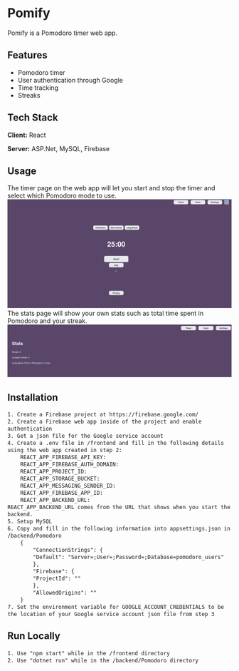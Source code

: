 # Pomify

Pomify is a Pomodoro timer web app.
## Features

- Pomodoro timer
- User authentication through Google
- Time tracking
- Streaks

## Tech Stack

**Client:** React

**Server:** ASP.Net, MySQL, Firebase

## Usage
The timer page on the web app will let you start and stop the timer and select which Pomodoro mode to use.
![Pomodoro Timer Page](https://github.com/SaynaHana/pomify/blob/main/public/timer.png)
The stats page will show your own stats such as total time spent in Pomodoro and your streak.
![Stats Page](https://github.com/SaynaHana/pomify/blob/main/public/stats.png)

## Installation

    1. Create a Firebase project at https://firebase.google.com/
    2. Create a Firebase web app inside of the project and enable authentication
    3. Get a json file for the Google service account
    4. Create a .env file in /frontend and fill in the following details using the web app created in step 2:
        REACT_APP_FIREBASE_API_KEY:
        REACT_APP_FIREBASE_AUTH_DOMAIN:
        REACT_APP_PROJECT_ID:
        REACT_APP_STORAGE_BUCKET:
        REACT_APP_MESSAGING_SENDER_ID:
        REACT_APP_FIREBASE_APP_ID:
        REACT_APP_BACKEND_URL:
    REACT_APP_BACKEND_URL comes from the URL that shows when you start the backend.
    5. Setup MySQL
    6. Copy and fill in the following information into appsettings.json in /backend/Pomodoro
        {
            "ConnectionStrings": {
            "Default": "Server=;User=;Password=;Database=pomodoro_users"
            },
            "Firebase": {
            "ProjectId": ""
            },
            "AllowedOrigins": ""
        }
    7. Set the environment variable for GOOGLE_ACCOUNT_CREDENTIALS to be the location of your Google service account json file from step 3
    
        
## Run Locally

    1. Use "npm start" while in the /frontend directory
    2. Use "dotnet run" while in the /backend/Pomodoro directory

